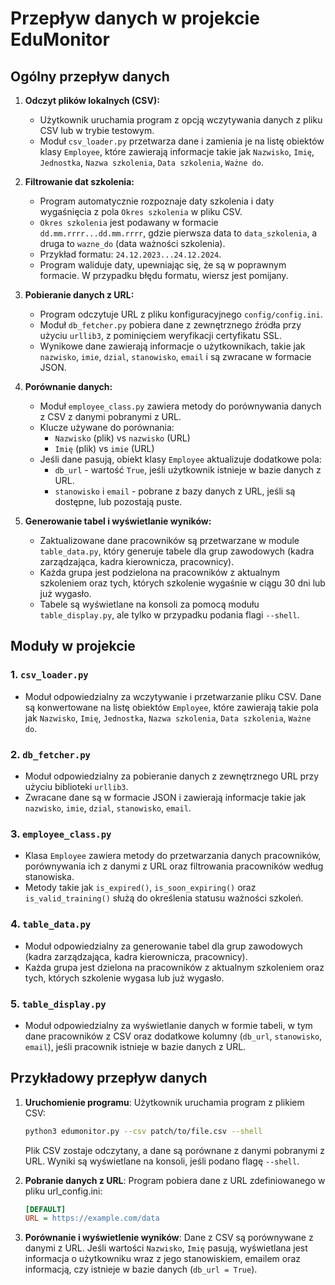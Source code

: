 <!--edumonitor/docs/data_flow.md-->

# Przepływ danych w projekcie EduMonitor

## Ogólny przepływ danych

1. **Odczyt plików lokalnych (CSV):**
    - Użytkownik uruchamia program z opcją wczytywania danych z pliku CSV lub w trybie testowym.
    - Moduł `csv_loader.py` przetwarza dane i zamienia je na listę obiektów klasy `Employee`, które zawierają informacje takie jak `Nazwisko`, `Imię`, `Jednostka`, `Nazwa szkolenia`, `Data szkolenia`, `Ważne do`.

2. **Filtrowanie dat szkolenia:**
    - Program automatycznie rozpoznaje daty szkolenia i daty wygaśnięcia z pola `Okres szkolenia` w pliku CSV.
    - `Okres szkolenia` jest podawany w formacie `dd.mm.rrrr...dd.mm.rrrr`, gdzie pierwsza data to `data_szkolenia`, a druga to `wazne_do` (data ważności szkolenia).
    - Przykład formatu: `24.12.2023...24.12.2024`.
    - Program waliduje daty, upewniając się, że są w poprawnym formacie. W przypadku błędu formatu, wiersz jest pomijany.

3. **Pobieranie danych z URL:**
    - Program odczytuje URL z pliku konfiguracyjnego `config/config.ini`.
    - Moduł `db_fetcher.py` pobiera dane z zewnętrznego źródła przy użyciu `urllib3`, z pominięciem weryfikacji certyfikatu SSL.
    - Wynikowe dane zawierają informacje o użytkownikach, takie jak `nazwisko`, `imie`, `dzial`, `stanowisko`, `email` i są zwracane w formacie JSON.

4. **Porównanie danych:**
    - Moduł `employee_class.py` zawiera metody do porównywania danych z CSV z danymi pobranymi z URL.
    - Klucze używane do porównania:
        - `Nazwisko` (plik) vs `nazwisko` (URL)
        - `Imię` (plik) vs `imie` (URL)
    - Jeśli dane pasują, obiekt klasy `Employee` aktualizuje dodatkowe pola:
        - `db_url` - wartość `True`, jeśli użytkownik istnieje w bazie danych z URL.
        - `stanowisko` i `email` - pobrane z bazy danych z URL, jeśli są dostępne, lub pozostają puste.

5. **Generowanie tabel i wyświetlanie wyników:**
    - Zaktualizowane dane pracowników są przetwarzane w module `table_data.py`, który generuje tabele dla grup zawodowych (kadra zarządzająca, kadra kierownicza, pracownicy).
    - Każda grupa jest podzielona na pracowników z aktualnym szkoleniem oraz tych, których szkolenie wygaśnie w ciągu 30 dni lub już wygasło.
    - Tabele są wyświetlane na konsoli za pomocą modułu `table_display.py`, ale tylko w przypadku podania flagi `--shell`.

## Moduły w projekcie

### 1. `csv_loader.py`
- Moduł odpowiedzialny za wczytywanie i przetwarzanie pliku CSV. Dane są konwertowane na listę obiektów `Employee`, które zawierają takie pola jak `Nazwisko`, `Imię`, `Jednostka`, `Nazwa szkolenia`, `Data szkolenia`, `Ważne do`.

### 2. `db_fetcher.py`
- Moduł odpowiedzialny za pobieranie danych z zewnętrznego URL przy użyciu biblioteki `urllib3`.
- Zwracane dane są w formacie JSON i zawierają informacje takie jak `nazwisko`, `imie`, `dzial`, `stanowisko`, `email`.

### 3. `employee_class.py`
- Klasa `Employee` zawiera metody do przetwarzania danych pracowników, porównywania ich z danymi z URL oraz filtrowania pracowników według stanowiska.
- Metody takie jak `is_expired()`, `is_soon_expiring()` oraz `is_valid_training()` służą do określenia statusu ważności szkoleń.

### 4. `table_data.py`
- Moduł odpowiedzialny za generowanie tabel dla grup zawodowych (kadra zarządzająca, kadra kierownicza, pracownicy).
- Każda grupa jest dzielona na pracowników z aktualnym szkoleniem oraz tych, których szkolenie wygasa lub już wygasło.

### 5. `table_display.py`
- Moduł odpowiedzialny za wyświetlanie danych w formie tabeli, w tym dane pracowników z CSV oraz dodatkowe kolumny (`db_url`, `stanowisko`, `email`), jeśli pracownik istnieje w bazie danych z URL.

## Przykładowy przepływ danych

1. **Uruchomienie programu**: Użytkownik uruchamia program z plikiem CSV:
    ```bash
    python3 edumonitor.py --csv patch/to/file.csv --shell
    ```
    Plik CSV zostaje odczytany, a dane są porównane z danymi pobranymi z URL. Wyniki są wyświetlane na konsoli, jeśli podano flagę `--shell`.

2. **Pobranie danych z URL**: Program pobiera dane z URL zdefiniowanego w pliku url_config.ini:
    ```ini
    [DEFAULT]
    URL = https://example.com/data
    ```

3. **Porównanie i wyświetlenie wyników**: Dane z CSV są porównywane z danymi z URL. Jeśli wartości `Nazwisko`, `Imię` pasują, wyświetlana jest informacja o użytkowniku wraz z jego stanowiskiem, emailem oraz informacją, czy istnieje w bazie danych (`db_url = True`).
